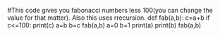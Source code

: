 #This code gives you fabonacci numbers less 100(you can change the value for that matter). Also this uses rrecursion.
def fab(a,b):
  c=a+b
  if c<=100:
    print(c)
    a=b
    b=c
    fab(a,b)
a=0
b=1
print(a)
print(b)
fab(a,b)
